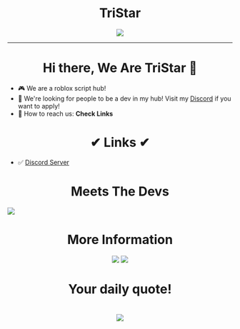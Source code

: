 <h1 align = "center">TriStar</h1>
  <p  align = "center"><img src="https://i.imgur.com/VutAlIG.png"></img></p>
  <hr>

  
<h1  align = "center"> Hi there, We Are TriStar 👋 </h1>

- 🎮 We are a roblox script hub!
- 🎇 We're looking for people to be a dev in my hub! Visit my [Discord](https://discord.gg/MkBuu8Xpk3) if you want to apply!
- 🧵 How to reach us: **Check Links**
<h1  align = "center">✔ Links ✔</h1>

- ✅ [Discord Server](https://discord.gg/MkBuu8Xpk3)

<h1  align = "center"> Meets The Devs </h1>
<p align = "left">
  <img src = "https://i.imgur.com/JfEHk5H.png" >
</p>

<h1 align = "center"> More Information </h1>
<p align = "center">


<img src="https://github-readme-stats.vercel.app/api?username=TriStarOfficial&theme=nord&show_icons=true">
<img src="https://github-readme-stats.vercel.app/api/top-langs/?username=TriStarOfficial&langs_count=17&theme=nord&layout=compact">

<br>

  
</p>
<h1 align = "center">Your daily quote!<h1>
<p align = "center">
  <img src = "https://github-readme-quotes.herokuapp.com/quote?theme=nord&animation=grow_out_in&layout=churchill&font=Redressed" >
</p>
